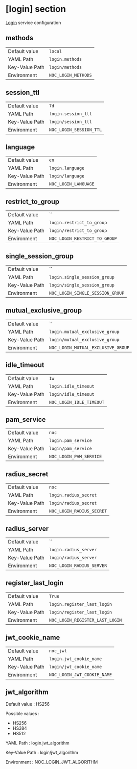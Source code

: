 # [login] section

[Login](../services/login.md) service configuration

## methods

|                |                     |
| -------------- | ------------------- |
| Default value  | `local`             |
| YAML Path      | `login.methods`     |
| Key-Value Path | `login/methods`     |
| Environment    | `NOC_LOGIN_METHODS` |

## session_ttl

|                |                         |
| -------------- | ----------------------- |
| Default value  | `7d`                    |
| YAML Path      | `login.session_ttl`     |
| Key-Value Path | `login/session_ttl`     |
| Environment    | `NOC_LOGIN_SESSION_TTL` |

## language

|                |                      |
| -------------- | -------------------- |
| Default value  | `en`                 |
| YAML Path      | `login.language`     |
| Key-Value Path | `login/language`     |
| Environment    | `NOC_LOGIN_LANGUAGE` |

## restrict_to_group

|                |                               |
| -------------- | ----------------------------- |
| Default value  | ``                            |
| YAML Path      | `login.restrict_to_group`     |
| Key-Value Path | `login/restrict_to_group`     |
| Environment    | `NOC_LOGIN_RESTRICT_TO_GROUP` |

## single_session_group

|                |                                  |
| -------------- | -------------------------------- |
| Default value  | ``                               |
| YAML Path      | `login.single_session_group`     |
| Key-Value Path | `login/single_session_group`     |
| Environment    | `NOC_LOGIN_SINGLE_SESSION_GROUP` |

## mutual_exclusive_group

|                |                                    |
| -------------- | ---------------------------------- |
| Default value  | ``                                 |
| YAML Path      | `login.mutual_exclusive_group`     |
| Key-Value Path | `login/mutual_exclusive_group`     |
| Environment    | `NOC_LOGIN_MUTUAL_EXCLUSIVE_GROUP` |

## idle_timeout

|                |                          |
| -------------- | ------------------------ |
| Default value  | `1w`                     |
| YAML Path      | `login.idle_timeout`     |
| Key-Value Path | `login/idle_timeout`     |
| Environment    | `NOC_LOGIN_IDLE_TIMEOUT` |

## pam_service

|                |                         |
| -------------- | ----------------------- |
| Default value  | `noc`                   |
| YAML Path      | `login.pam_service`     |
| Key-Value Path | `login/pam_service`     |
| Environment    | `NOC_LOGIN_PAM_SERVICE` |

## radius_secret

|                |                           |
| -------------- | ------------------------- |
| Default value  | `noc`                     |
| YAML Path      | `login.radius_secret`     |
| Key-Value Path | `login/radius_secret`     |
| Environment    | `NOC_LOGIN_RADIUS_SECRET` |

## radius_server

|                |                           |
| -------------- | ------------------------- |
| Default value  | ``                        |
| YAML Path      | `login.radius_server`     |
| Key-Value Path | `login/radius_server`     |
| Environment    | `NOC_LOGIN_RADIUS_SERVER` |

## register_last_login

|                |                                 |
| -------------- | ------------------------------- |
| Default value  | `True`                          |
| YAML Path      | `login.register_last_login`     |
| Key-Value Path | `login/register_last_login`     |
| Environment    | `NOC_LOGIN_REGISTER_LAST_LOGIN` |

## jwt_cookie_name

|                |                             |
| -------------- | --------------------------- |
| Default value  | `noc_jwt`                   |
| YAML Path      | `login.jwt_cookie_name`     |
| Key-Value Path | `login/jwt_cookie_name`     |
| Environment    | `NOC_LOGIN_JWT_COOKIE_NAME` |

## jwt_algorithm

Default value
: HS256

Possible values
:

- HS256
- HS384
- HS512

YAML Path
: login.jwt_algorithm

Key-Value Path
: login/jwt_algorithm

Environment
: NOC_LOGIN_JWT_ALGORITHM
